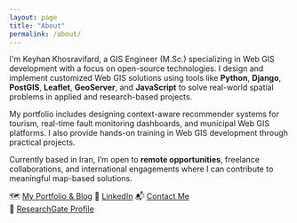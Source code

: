 ```yaml
---
layout: page
title: "About"
permalink: /about/
---
```


I'm Keyhan Khosravifard, a GIS Engineer (M.Sc.) specializing in Web GIS development with a focus on open-source technologies. I design and implement customized Web GIS solutions using tools like **Python**, **Django**, **PostGIS**, **Leaflet**, **GeoServer**, and **JavaScript** to solve real-world spatial problems in applied and research-based projects.

My portfolio includes designing context-aware recommender systems for tourism, real-time fault monitoring dashboards, and municipal Web GIS platforms. I also provide hands-on training in Web GIS development through practical projects.

Currently based in Iran, I’m open to **remote opportunities**, freelance collaborations, and international engagements where I can contribute to meaningful map-based solutions.

🗺️ [My Portfolio & Blog](https://keyhangis.github.io) 
💼 [LinkedIn](https://www.linkedin.com/in/KeyhanGIS) 
📬 [Contact Me](mailto:keyhan.khosravifard@gmail.com)  
🔗 [ResearchGate Profile](https://www.researchgate.net/profile/Keyhan-Khosravifard)  

